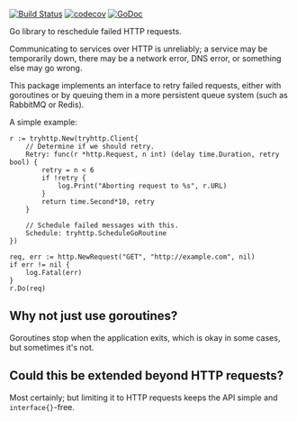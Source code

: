 [![Build Status](https://travis-ci.org/Teamwork/tryhttp.svg?branch=master)](https://travis-ci.org/Teamwork/tryhttp)
[![codecov](https://codecov.io/gh/Teamwork/tryhttp/branch/master/graph/badge.svg?token=n0k8YjbQOL)](https://codecov.io/gh/Teamwork/tryhttp)
[![GoDoc](https://godoc.org/github.com/Teamwork/tryhttp?status.svg)](https://godoc.org/github.com/Teamwork/tryhttp)

Go library to reschedule failed HTTP requests.

Communicating to services over HTTP is unreliably; a service may be temporarily
down, there may be a network error, DNS error, or something else may go wrong.

This package implements an interface to retry failed requests, either with
goroutines or by queuing them in a more persistent queue system (such as
RabbitMQ or Redis).

A simple example:

    r := tryhttp.New(tryhttp.Client{
        // Determine if we should retry.
        Retry: func(r *http.Request, n int) (delay time.Duration, retry bool) {
            retry = n < 6
            if !retry {
                log.Print("Aborting request to %s", r.URL)
            }
            return time.Second*10, retry
        }

        // Schedule failed messages with this.
        Schedule: tryhttp.ScheduleGoRoutine
    })

	req, err := http.NewRequest("GET", "http://example.com", nil)
	if err != nil {
		log.Fatal(err)
	}
    r.Do(req)

Why not just use goroutines?
----------------------------

Goroutines stop when the application exits, which is okay in some cases, but
sometimes it's not.

Could this be extended beyond HTTP requests?
--------------------------------------------

Most certainly; but limiting it to HTTP requests keeps the API simple and
`interface{}`-free.

